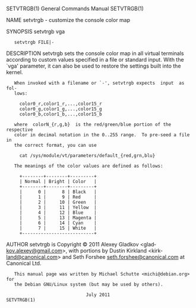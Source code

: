 SETVTRGB(1)                General Commands Manual                SETVTRGB(1)

NAME
       setvtrgb - customize the console color map

SYNOPSIS
       setvtrgb vga

       setvtrgb FILE|-

DESCRIPTION
       setvtrgb sets the console color map in all virtual terminals according
       to custom values specified in a file  or  standard  input.   With  the
       `vga'  parameter,  it  can  also be used to restore the settings built
       into the kernel.

       When invoked with a filename or `-', setvtrgb expects  input  as  fol‐
       lows:

         color0_r,color1_r,...,color15_r
         color0_g,color1_g,...,color15_g
         color0_b,color1_b,...,color15_b

       where  colorN_{r,g,b}  is the red/green/blue portion of the respective
       color in decimal notation in the 0..255 range.  To pre-seed a file  in
       the correct format, you can use

         cat /sys/module/vt/parameters/default_{red,grn,blu}

       The meanings of the color values are defined as follows:

         +--------+--------+---------+
         | Normal | Bright | Color   |
         +--------+--------+---------+
         |      0 |      8 | Black   |
         |      1 |      9 | Red     |
         |      2 |     10 | Green   |
         |      3 |     11 | Yellow  |
         |      4 |     12 | Blue    |
         |      5 |     13 | Magenta |
         |      6 |     14 | Cyan    |
         |      7 |     15 | White   |
         +---------------------------+

AUTHOR
       setvtrgb    is    Copyright    ©    2011    Alexey    Gladkov   <glad‐
       kov.alexey@gmail.com>,  with  portions  by  Dustin   Kirkland   <kirk‐
       land@canonical.com>  and  Seth Forshee <seth.forshee@canonical.com> at
       Canonical Ltd.

       This manual page was written by Michael Schutte <michi@debian.org> for
       the Debian GNU/Linux system (but may be used by others).

                                  July 2011                       SETVTRGB(1)
